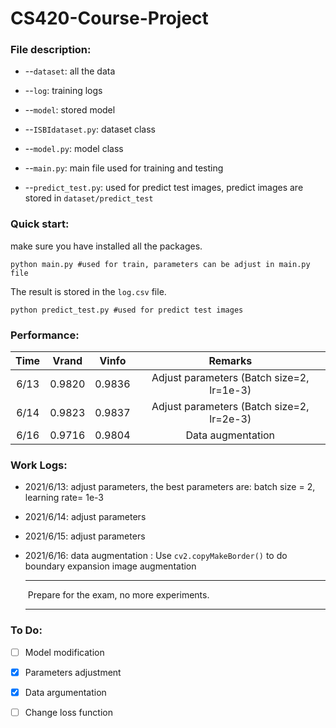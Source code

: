 # CS420-Course-Project

### File description:

- --`dataset`: all the data

- --`log`: training logs

- --`model`: stored model

- --`ISBIdataset.py`: dataset class

- --`model.py`: model class

- --`main.py`: main file used for training and testing

- --`predict_test.py`: used for predict test images, predict images are stored in `dataset/predict_test`

### Quick start:

make sure you have installed all the packages.

```shell
python main.py #used for train, parameters can be adjust in main.py file
```

The result is stored in the `log.csv` file.

```shell
python predict_test.py #used for predict test images
```

### Performance:

| Time | Vrand  | Vinfo  |                  Remarks                  |
| :--: | :----: | :----: | :---------------------------------------: |
| 6/13 | 0.9820 | 0.9836 | Adjust parameters (Batch size=2, lr=1e-3) |
| 6/14 | 0.9823 | 0.9837 | Adjust parameters (Batch size=2, lr=2e-3) |
| 6/16 | 0.9716 | 0.9804 |             Data augmentation             |

### Work Logs:

- 2021/6/13: adjust parameters, the best parameters are: batch size = 2, learning rate= 1e-3

- 2021/6/14: adjust parameters

- 2021/6/15: adjust parameters

- 2021/6/16: data augmentation :  Use `cv2.copyMakeBorder()` to do boundary expansion image augmentation

  -------------------------------------------------------------------------------------------------------------------------------------------------------------------------------------

  ​																		Prepare for the exam, no more experiments.

  -------------------------------------------------------------------------------------------------------------------------------------------------------------------------------------

### To Do:

- [ ] Model modification 

- [x] Parameters adjustment

- [x] Data argumentation

- [ ] Change loss function
